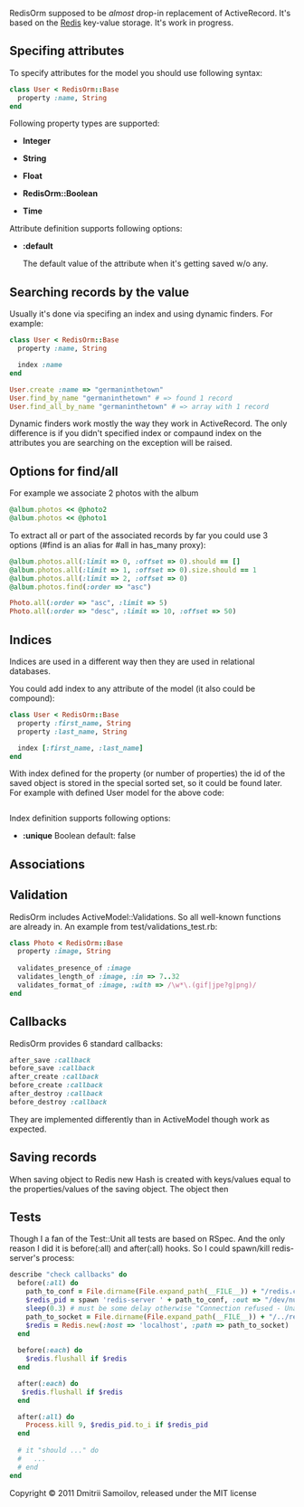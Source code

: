 RedisOrm supposed to be *almost* drop-in replacement of ActiveRecord. It's based on the [Redis](http://redis.io) key-value storage.
It's work in progress.

## Specifing attributes

To specify attributes for the model you should use following syntax:

```ruby
class User < RedisOrm::Base
  property :name, String
end
```

Following property types are supported:

*  **Integer**

*  **String**

*  **Float**

*  **RedisOrm::Boolean**

*  **Time**

Attribute definition supports following options:

*  **:default**

    The default value of the attribute when it's getting saved w/o any.

## Searching records by the value

Usually it's done via specifing an index and using dynamic finders. For example:

```ruby
class User < RedisOrm::Base
  property :name, String

  index :name
end

User.create :name => "germaninthetown"
User.find_by_name "germaninthetown" # => found 1 record
User.find_all_by_name "germaninthetown" # => array with 1 record
```

Dynamic finders work mostly the way they work in ActiveRecord. The only difference is if you didn't specified index or compaund index on the attributes you are searching on the exception will be raised.

## Options for find/all 

For example we associate 2 photos with the album

```ruby
@album.photos << @photo2
@album.photos << @photo1
```

To extract all or part of the associated records by far  you could use 3 options (#find is an alias for #all in has_many proxy):

```ruby
@album.photos.all(:limit => 0, :offset => 0).should == []
@album.photos.all(:limit => 1, :offset => 0).size.should == 1
@album.photos.all(:limit => 2, :offset => 0)
@album.photos.find(:order => "asc")

Photo.all(:order => "asc", :limit => 5)
Photo.all(:order => "desc", :limit => 10, :offset => 50)
```

## Indices

Indices are used in a different way then they are used in relational databases. 

You could add index to any attribute of the model (it also could be compound):

```ruby
class User < RedisOrm::Base
  property :first_name, String
  property :last_name, String

  index [:first_name, :last_name]
end
```

With index defined for the property (or number of properties) the id of the saved object is stored in the special sorted set, so it could be found later. For example with defined User model for the above code:

```ruby

```

Index definition supports following options:

*  **:unique** Boolean default: false

## Associations

## Validation

RedisOrm includes ActiveModel::Validations. So all well-known functions are already in. An example from test/validations_test.rb:

```ruby
class Photo < RedisOrm::Base
  property :image, String
  
  validates_presence_of :image
  validates_length_of :image, :in => 7..32
  validates_format_of :image, :with => /\w*\.(gif|jpe?g|png)/
end
```

## Callbacks

RedisOrm provides 6 standard callbacks:

```ruby
after_save :callback
before_save :callback
after_create :callback
before_create :callback
after_destroy :callback
before_destroy :callback
```
They are implemented differently than in ActiveModel though work as expected.

## Saving records

When saving object to Redis new Hash is created with keys/values equal to the properties/values of the saving object. The object then 

## Tests

Though I a fan of the Test::Unit all tests are based on RSpec. And the only reason I did it is before(:all) and after(:all) hooks. So I could spawn/kill redis-server's process:

```ruby
describe "check callbacks" do
  before(:all) do
    path_to_conf = File.dirname(File.expand_path(__FILE__)) + "/redis.conf"
    $redis_pid = spawn 'redis-server ' + path_to_conf, :out => "/dev/null"
    sleep(0.3) # must be some delay otherwise "Connection refused - Unable to connect to Redis"
    path_to_socket = File.dirname(File.expand_path(__FILE__)) + "/../redis.sock"
    $redis = Redis.new(:host => 'localhost', :path => path_to_socket)
  end
  
  before(:each) do
    $redis.flushall if $redis
  end

  after(:each) do
   $redis.flushall if $redis
  end

  after(:all) do
    Process.kill 9, $redis_pid.to_i if $redis_pid
  end
  
  # it "should ..." do
  #   ...
  # end
end
```

Copyright © 2011 Dmitrii Samoilov, released under the MIT license
